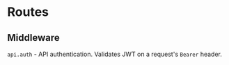 # Routes

## Middleware

`api.auth` - API authentication. Validates JWT on a request's `Bearer` header.